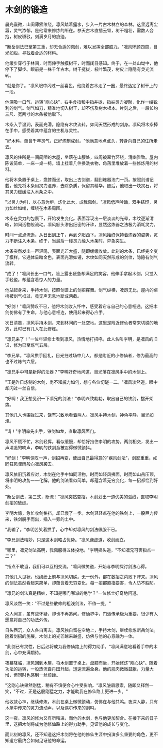 # 木剑的锻造

晨光熹微，山间薄雾缭绕。凛风踏着露水，步入一片古木林立的森林。这里远离尘嚣，灵气浓郁，是他常来修炼的所在。参天古木直插云霄，树干粗壮，需数人合抱，树皮斑驳，刻满岁月的痕迹。

"断岳剑法已至第三重，却无合适的佩剑，难以发挥全部威力。"凛风环顾四周，目光如炬，寻找着合适的材料。

他缓步穿行于林间，时而伸手触摸树干，时而闭目感知。终于，在一处山坳中，他停下了脚步。眼前是一株千年古木，树干挺拔，枝叶繁茂，树皮上隐隐有灵光流转。

"就是你了。"凛风眼中闪过一丝喜色，他绕着古木走了一圈，最终选定了树干上的一段。

他深吸一口气，运转"刚心诀"，右手食指和中指并拢，指尖灵力凝聚，化作一缕锐利的剑气。剑气如刀，精准地切入树干，却不伤及树木根本。片刻之后，一段长约三尺、宽两寸的木条被他取下。

木条入手温润，表面光滑，隐隐有木纹流转，如同天然形成的剑身。凛风将木条捧在手中，感受着其中蕴含的生机与灵性。

"好木料，蕴含千年灵气，正好炼制成剑。"他满意地点点头，转身向自己的住所走去。

凛风的住所是一间简陋的木屋，坐落在山腰处，四周被翠竹环绕，清幽雅致。屋内陈设简单，一床一桌一椅，墙上挂着几件换洗衣物，角落里堆放着一些修炼用的材料。

他将木条置于桌上，盘膝而坐，取出上古剑谱，翻到炼器法门一页。按照剑谱记载，他先将木条用灵力温养，去除杂质，保留其精华。随后，他取出一块灵石，将其灵力缓缓注入木条之中。

"以灵力为引，以心意为炉，炼化此木，成我佩剑。"凛风低声吟诵，双手结印，灵力如丝如缕，缠绕在木条周围。

木条在灵力的包裹下，开始发生变化。表面浮现出一层淡淡的光晕，木纹逐渐清晰，如同活物般流动。凛风额头渗出细密的汗珠，显然这炼器之法极为消耗灵力。

时间一点点流逝，从日出到正午，再到夕阳西下。凛风始终保持着炼器的姿势，灵力不断注入木条。终于，当最后一缕灵力融入木条时，异象突生。

木条突然发出一声轻鸣，表面光芒大盛，随即缓缓收敛。此刻的木条，已经完全变了模样。它通体呈暗金色，表面光滑如镜，木纹如同天然形成的剑纹，隐隐有剑气流转。

"成了！"凛风长出一口气，脸上露出疲惫却满足的笑容。他伸手拿起木剑，只觉入手轻盈，却蕴含着惊人的力量。

他站起身来，手持木剑，按照剑谱上的剑招挥舞。剑气纵横，凌厉无比，屋内的桌椅被剑气扫过，竟无声无息地断成两截。

"好剑！"凛风赞叹不已，他将木剑收入怀中，感受着它与自己的心意相通。这把木剑仿佛有了生命，与他心意相连，使用起来得心应手。

次日清晨，凛风手持木剑，来到林间的一处空地。这里是附近修仙者常来切磋的地方，此时已有几人在此修炼。

"凛兄来了！"一位年轻修士看到凛风，热情地打招呼。此人名叫李明，是凛风的旧识，修为已至炼气五层。

"李兄早。"凛风拱手回礼，目光扫过场中几人，都是附近的小修仙者，修为最高的也不过炼气六层。

"凛兄手中可是新得的法器？"李明好奇地问道，目光落在凛风手中的木剑上。

"正是昨日炼制的木剑，尚不知威力如何，想与各位切磋一二。"凛风淡然道，眼中却闪过一丝自信。

"好啊！我正想见识一下凛兄的剑法！"李明兴致勃勃，取出自己的铁剑，摆开架势。

其他几人也围拢过来，饶有兴致地看着两人。凛风手持木剑，神色平静，目光如炬。

"请！"李明率先出手，铁剑如龙，直取凛风面门。

凛风不慌不忙，木剑轻挥，看似缓慢，却恰好挡住李明的攻势。两剑相交，发出一声清脆的响声，李明的铁剑竟被震得微微颤抖。

"好剑！"李明惊叹一声，剑招再变，使出自己最得意的"疾风剑法"，剑影重重，如同狂风骤雨般向凛风袭去。

凛风依旧沉着应对，木剑在他手中如同活物，时而如轻风拂面，时而如山岳压顶，将李明的攻势一一化解。他的剑法看似简单，却蕴含着无穷变化，每一招都恰到好处。

"断岳剑法，第三式，断流！"凛风突然变招，木剑划出一道优美的弧线，直取李明剑招的破绽。

李明大惊，急忙收剑格挡，却已慢了一步。木剑轻轻点在他的铁剑上，一股巨力传来，铁剑脱手而出，插入一旁的土中。

"我输了。"李明苦笑着拱手，心中却对凛风的剑法佩服不已。

"李兄剑法精妙，只是这木剑略占优势。"凛风谦虚道，收剑而立。

"哪里，凛兄剑法高明，我佩服得五体投地。"李明摇头道，"不知凛兄可否指点一二？"

"指点不敢当，我们可以互相交流。"凛风微笑道，开始与李明探讨剑法心得。

其他几人见状，也纷纷上前与凛风切磋。无一例外，都在数招之内败下阵来。凛风的剑法虽然看起来简单，却蕴含着无穷变化，每一招都直指要害，令人防不胜防。

"凛兄的剑法真是精妙，不知是哪门哪派的绝学？"一位修士好奇地问道。

凛风淡然一笑："不过是些散修的粗浅剑法，不值一提。"

众人闻言，虽有些怀疑，却也不再追问。修仙界中，门派传承极为重要，很少有人愿意将自己的功法外传。

日头西沉，众人各自离去。凛风独自留在空地上，手持木剑，继续修炼断岳剑法。随着剑招的施展，木剑上的光芒越来越盛，仿佛与他的心意融为一体。

"此剑已有灵性，日后必将成为我修仙路上的得力助手。"凛风满意地看着手中的木剑，心中充满期待。

夜幕降临，凛风回到木屋，将木剑置于桌上，盘膝而坐，开始修炼"刚心诀"。随着功法的运转，一股热流自丹田升起，迅速流遍全身。他的肌肉微微鼓胀，力量大增，但同时也感到一丝烦躁。

"这刚心诀果然刚猛，稍有不慎便会心性受影响。"凛风皱眉思索，随即又释然一笑，"不过，正是这股刚猛之力，才能助我在修仙路上更进一步。"

他收敛心神，继续修炼，木剑在桌上微微颤动，仿佛在与他共鸣。夜深人静，只有木屋中传来的灵力流动声，以及偶尔传来的剑鸣。

这一夜，凛风的修为又有所精进，而他的木剑，也与他更加契合。在接下来的日子里，这把木剑将成为他修仙路上的得力助手，见证他的成长与变化。

而此刻的凛风，还不知道这把木剑将在他的修仙生涯中扮演多么重要的角色，更不知道它最终会如何见证他的命运。